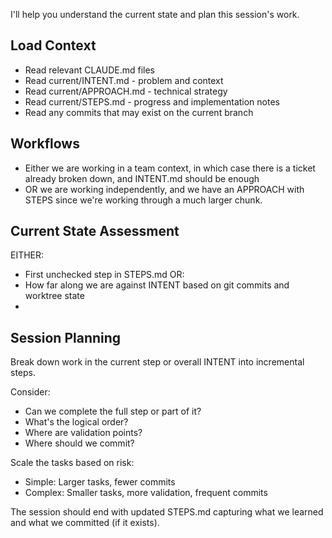 I'll help you understand the current state and plan this session's work.

## Load Context

- Read relevant CLAUDE.md files
- Read current/INTENT.md - problem and context
- Read current/APPROACH.md - technical strategy
- Read current/STEPS.md - progress and implementation notes
- Read any commits that may exist on the current branch

## Workflows

- Either we are working in a team context, in which case there is a ticket already broken down, and INTENT.md should be enough
- OR we are working independently, and we have an APPROACH with STEPS since we're working through a much larger chunk.

## Current State Assessment

EITHER:

- First unchecked step in STEPS.md
  OR:
- How far along we are against INTENT based on git commits and worktree state
-

## Session Planning

Break down work in the current step or overall INTENT into incremental steps.

Consider:

- Can we complete the full step or part of it?
- What's the logical order?
- Where are validation points?
- Where should we commit?

Scale the tasks based on risk:

- Simple: Larger tasks, fewer commits
- Complex: Smaller tasks, more validation, frequent commits

The session should end with updated STEPS.md capturing what we learned and what we committed (if it exists).
